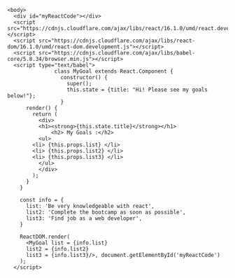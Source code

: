  <!DOCTYPE html>
 <html>
    <head>
      <title>My React Assignment</title>
    </head>
  
    <body>
      <div id="myReactCode"></div>
      <script src="https://cdnjs.cloudflare.com/ajax/libs/react/16.1.0/umd/react.development.js"></script>
      <script src="https://cdnjs.cloudflare.com/ajax/libs/react-dom/16.1.0/umd/react-dom.development.js"></script>
      <script src="https://cdnjs.cloudflare.com/ajax/libs/babel-core/5.8.34/browser.min.js"></script>
      <script type="text/babel">
                   class MyGoal extends React.Component {
                     constructor() {
                       super();
                       this.state = {title: "Hi! Please see my goals below!"};
                     }
          render() {
            return (
              <div>
              <h1><strong>{this.state.title}</strong></h1>
                  <h2> My Goals :</h2> 
              <ul>
            <li> {this.props.list} </li>
            <li> {this.props.list2} </li>
            <li> {this.props.list3} </li>
              </ul>
              </div>
            );
          }
        }
        
        const info = {
          list: 'Be very knowledgeable with react',
          list2: 'Complete the bootcamp as soon as possible',
          list3: 'Find job as a web developer',
        }
  
        ReactDOM.render(
          <MyGoal list = {info.list}
          list2 = {info.list2}
          list3 = {info.list3}/>, document.getElementById('myReactCode')
        );
      </script>
   </body>
 
 </html>